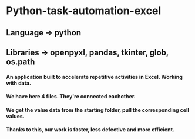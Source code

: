 # Python-task-automation-excel

## Language -> python
## Libraries -> openpyxl, pandas, tkinter, glob, os.path

#### An application built to accelerate repetitive activities in Excel. Working with data.
#### We have here 4 files. They're connected eachother. 
#### We get the value data from the starting folder, pull the corresponding cell values. 
#### Thanks to this, our work is faster, less defective and more efficient.
